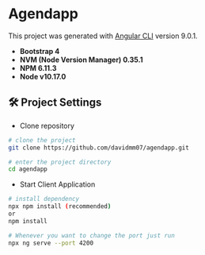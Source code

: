 # Agendapp

This project was generated with [Angular CLI](https://github.com/angular/angular-cli) version 9.0.1.

 * **Bootstrap 4**
 * **NVM (Node Version Manager) 0.35.1**
 * **NPM 6.11.3**
 * **Node v10.17.0**


<summary><h2> 🛠️ Project Settings</h2></summary>

  - Clone repository
  ```bash
  # clone the project
  git clone https://github.com/davidmm07/agendapp.git

  # enter the project directory
  cd agendapp
  ```

  - Start Client Application
  ```bash
  # install dependency
  npx npm install (recommended)
  or
  npm install

  # Whenever you want to change the port just run
  npx ng serve --port 4200
  ```